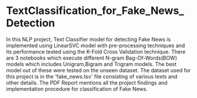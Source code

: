 # TextClassification_for_Fake_News_Detection

In this NLP project, Text Classifier model for detecting Fake News is implemented using LinearSVC model with pre-processing techniques and its performance tested using the K-Fold Cross Validation technique. There are 3 notebooks which execute different N-gram Bag-Of-Words(BOW) models which includes Unigram,Bigram and Trigram models. 
The best model out of these were tested on the unseen dataset. The dataset used for this project is in the 'fake_news.tsv' file consisting of various texts and other details. The PDF Report mentions all the project findings and implementation procedure for classification of Fake News.
